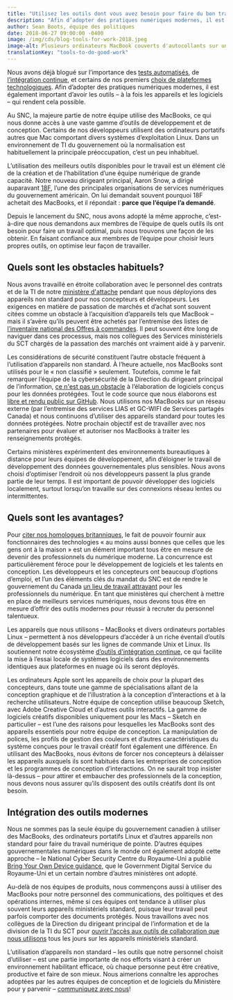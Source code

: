 ```yaml
---
title: "Utilisez les outils dont vous avez besoin pour faire du bon travail"
description: "Afin d’adopter des pratiques numériques modernes, il est également important d’avoir les outils – à la fois les appareils et les logiciels – qui rendent cela possible."
author: Sean Boots, équipe des politiques
date: 2018-06-27 09:00:00 -0400
image: /img/cds/blog-tools-for-work-2018.jpeg
image-alt: Plusieurs ordinateurs MacBook couverts d'autocollants sur une table.
translationKey: "tools-to-do-good-work"
---
```


Nous avons déjà blogué sur l’importance des [tests automatisés](https://numerique.canada.ca/2018/03/26/les-tests-automatises/), de [l’intégration continue](https://numerique.canada.ca/2018/05/16/reduire-le-risque-grace-au-deploiement-continu/), et certains de nos premiers [choix de plateformes technologiques](https://numerique.canada.ca/2017/11/06/les-choix-technologiques-du-snc/). Afin d’adopter des pratiques numériques modernes, il est également important d’avoir les outils – à la fois les appareils et les logiciels – qui rendent cela possible.

Au SNC, la majeure partie de notre équipe utilise des MacBooks, ce qui nous donne accès à une vaste gamme d’outils de développement et de conception. Certains de nos développeurs utilisent des ordinateurs portatifs autres que Mac comportant divers systèmes d’exploitation Linux. Dans un environnement de TI du gouvernement où la normalisation est habituellement la principale préoccupation, c’est un peu inhabituel.

L’utilisation des meilleurs outils disponibles pour le travail est un élément clé de la création et de l’habilitation d’une équipe numérique de grande capacité. Notre nouveau dirigeant principal, Aaron Snow, a dirigé auparavant [18F](https://18f.gsa.gov/), l’une des principales organisations de services numériques du gouvernement américain. On lui demandait souvent pourquoi 18F achetait des MacBooks, et il répondait&nbsp;: **parce que l’équipe l’a demandé**.

Depuis le lancement du SNC, nous avons adopté la même approche, c’est-à-dire que nous demandons aux membres de l’équipe de quels outils ils ont besoin pour faire un travail optimal, puis nous trouvons une façon de les obtenir. En faisant confiance aux membres de l’équipe pour choisir leurs propres outils, on optimise leur façon de travailler.

## Quels sont les obstacles habituels?

Nous avons travaillé en étroite collaboration avec le personnel des contrats et de la TI de notre [ministère d'attache](https://www.canada.ca/fr/secretariat-conseil-tresor.html) pendant que nous déployions des appareils non standard pour nos concepteurs et développeurs. Les exigences en matière de passation de marchés et d’achat sont souvent citées comme un obstacle à l’acquisition d’appareils tels que MacBook – mais il s’avère qu’ils peuvent être achetés par l’entremise des listes de [l’inventaire national des Offres à commandes](https://achatsetventes.gc.ca/pour-les-entreprises/vendre-au-gouvernement-du-canada/le-processus-d-approvisionnement/offres-a-commandes). Il peut souvent être long de naviguer dans ces processus, mais nos collègues des Services ministériels du SCT chargés de la passation des marchés ont vraiment aidé à y parvenir.

Les considérations de sécurité constituent l’autre obstacle fréquent à l’utilisation d’appareils non standard. À l’heure actuelle, nos MacBooks sont utilisés pour le « non classifié » seulement. Toutefois, comme le fait remarquer l’équipe de la cybersécurité de la Direction du dirigeant principal de l’information, [ce n'est pas un obstacle](https://github.com/canada-ca/Open_First_Whitepaper/issues/83#issuecomment-361065123) à l’élaboration de logiciels conçus pour les données protégées. Tout le code source que nous élaborons est [libre et rendu public sur GitHub](https://github.com/cds-snc). Nous utilisons nos MacBooks sur un réseau externe (par l’entremise des services LIAS et GC-WIFI de Services partagés Canada) et nous continuons d’utiliser des appareils standard pour toutes les données protégées. Notre prochain objectif est de travailler avec nos partenaires pour évaluer et autoriser nos MacBooks à traiter les renseignements protégés.

Certains ministères expérimentent des environnements bureautiques à distance pour leurs équipes de développement, afin d’éloigner le travail de développement des données gouvernementales plus sensibles. Nous avons choisi d’optimiser l’endroit où nos développeurs passent la plus grande partie de leur temps. Il est important de pouvoir développer des logiciels localement, surtout lorsqu’on travaille sur des connexions réseau lentes ou intermittentes.

## Quels sont les avantages?

Pour [citer nos homologues britanniques](https://cabinetofficetechnology.blog.gov.uk/2015/02/12/choosing-technology-that-is-at-least-as-good-as-people-have-at-home/), le fait de pouvoir fournir aux fonctionnaires des technologies « au moins aussi bonnes que celles que les gens ont à la maison » est un élément important tous être en mesure de devenir des professionnels du numérique moderne. La concurrence est particulièrement féroce pour le développement de logiciels et les talents en conception. Les développeurs et les concepteurs ont beaucoup d’options d’emploi, et l’un des éléments clés du mandat du SNC est de rendre le gouvernement du Canada [un lieu de travail attrayant](https://numerique.canada.ca/travaillez-avec-nous/) pour les professionnels du numérique. En tant que ministères qui cherchent à mettre en place de meilleurs services numériques, nous devons tous être en mesure d’offrir des outils modernes pour réussir à recruter du personnel talentueux.

Les appareils que nous utilisons – MacBooks et divers ordinateurs portables Linux – permettent à nos développeurs d’accéder à un riche éventail d’outils de développement basés sur les lignes de commande Unix et Linux. Ils soutiennent notre écosystème [d’outils d'intégration continue](https://numerique.canada.ca/2018/05/16/reduire-le-risque-grace-au-deploiement-continu/), ce qui facilite la mise à l’essai locale de systèmes logiciels dans des environnements identiques aux plateformes en nuage où ils seront déployés.

Les ordinateurs Apple sont les appareils de choix pour la plupart des concepteurs, dans toute une gamme de spécialisations allant de la conception graphique et de l’illustration à la conception d’interactions et à la recherche utilisateurs. Notre équipe de conception utilise beaucoup Sketch, avec Adobe Creative Cloud et d’autres outils interactifs. La gamme de logiciels créatifs disponibles uniquement pour les Macs – Sketch en particulier – est l’une des raisons pour lesquelles les MacBooks sont des appareils essentiels pour notre équipe de conception. La manipulation de polices, les profils de gestion des couleurs et d’autres caractéristiques du système conçues pour le travail créatif font également une différence. En utilisant des MacBooks, nous évitons de forcer nos concepteurs à délaisser les appareils auxquels ils sont habitués dans les entreprises de conception et les programmes de conception d’interactions. On ne saurait trop insister là-dessus – pour attirer et embaucher des professionnels de la conception, nous devons nous assurer qu’ils disposent des outils créatifs dont ils ont besoin.

## Intégration des outils modernes

Nous ne sommes pas la seule équipe du gouvernement canadien à utiliser des MacBooks, des ordinateurs portatifs Linux et d’autres appareils non standard pour faire du travail numérique de pointe. D’autres équipes gouvernementales numériques dans le monde ont également adopté cette approche – le National Cyber Security Centre du Royaume-Uni a publié [Bring Your Own Device guidance](https://www.ncsc.gov.uk/guidance/byod-executive-summary), que le Government Digital Service du Royaume-Uni et un certain nombre d’autres ministères ont adopté.

Au-delà de nos équipes de produits, nous commençons aussi à utiliser des MacBooks pour notre personnel des communications, des politiques et des opérations internes, même si ces équipes ont tendance à utiliser plus souvent leurs appareils ministériels standard, puisque leur travail peut parfois comporter des documents protégés. Nous travaillons avec nos collègues de la Direction du dirigeant principal de l’information et de la division de la TI du SCT pour [ouvrir l’accès aux outils de collaboration que nous utilisons](https://ouvert.canada.ca/fr/blog/permettre-le-gcnumerique-avec-une-securite-pragmatique) tous les jours sur les appareils ministériels standard.

L’utilisation d’appareils non standard – les outils que notre personnel choisit d’utiliser – est une partie importante de nos efforts visant à créer un environnement habilitant efficace, où chaque personne peut être créative, productive et faire de son mieux. Nous aimerions connaître les approches adoptées par les autres équipes de conception et de logiciels du Ministère pour y parvenir – [communiquez avec nous](mailto:cds-snc@tbs-sct.gc.ca)!